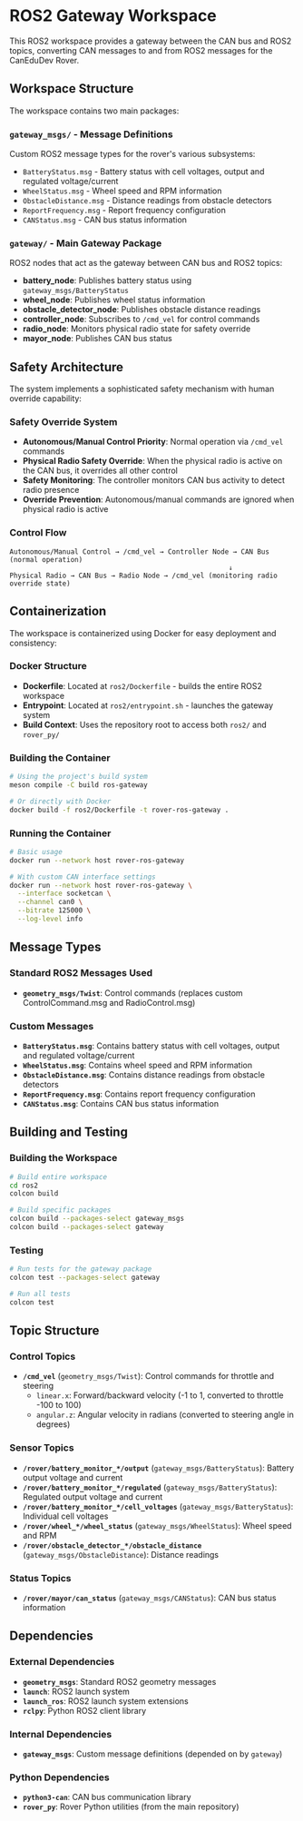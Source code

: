 # ROS2 Gateway Workspace

This ROS2 workspace provides a gateway between the CAN bus and ROS2 topics, converting CAN messages to and from ROS2 messages for the CanEduDev Rover.

## Workspace Structure

The workspace contains two main packages:

### `gateway_msgs/` - Message Definitions
Custom ROS2 message types for the rover's various subsystems:
- `BatteryStatus.msg` - Battery status with cell voltages, output and regulated voltage/current
- `WheelStatus.msg` - Wheel speed and RPM information
- `ObstacleDistance.msg` - Distance readings from obstacle detectors
- `ReportFrequency.msg` - Report frequency configuration
- `CANStatus.msg` - CAN bus status information

### `gateway/` - Main Gateway Package
ROS2 nodes that act as the gateway between CAN bus and ROS2 topics:
- **battery_node**: Publishes battery status using `gateway_msgs/BatteryStatus`
- **wheel_node**: Publishes wheel status information
- **obstacle_detector_node**: Publishes obstacle distance readings
- **controller_node**: Subscribes to `/cmd_vel` for control commands
- **radio_node**: Monitors physical radio state for safety override
- **mayor_node**: Publishes CAN bus status

## Safety Architecture

The system implements a sophisticated safety mechanism with human override capability:

### Safety Override System
- **Autonomous/Manual Control Priority**: Normal operation via `/cmd_vel` commands
- **Physical Radio Safety Override**: When the physical radio is active on the CAN bus, it overrides all other control
- **Safety Monitoring**: The controller monitors CAN bus activity to detect radio presence
- **Override Prevention**: Autonomous/manual commands are ignored when physical radio is active

### Control Flow
```
Autonomous/Manual Control → /cmd_vel → Controller Node → CAN Bus (normal operation)
                                                      ↓
Physical Radio → CAN Bus → Radio Node → /cmd_vel (monitoring radio override state)
```

## Containerization

The workspace is containerized using Docker for easy deployment and consistency:

### Docker Structure
- **Dockerfile**: Located at `ros2/Dockerfile` - builds the entire ROS2 workspace
- **Entrypoint**: Located at `ros2/entrypoint.sh` - launches the gateway system
- **Build Context**: Uses the repository root to access both `ros2/` and `rover_py/`

### Building the Container
```bash
# Using the project's build system
meson compile -C build ros-gateway

# Or directly with Docker
docker build -f ros2/Dockerfile -t rover-ros-gateway .
```

### Running the Container
```bash
# Basic usage
docker run --network host rover-ros-gateway

# With custom CAN interface settings
docker run --network host rover-ros-gateway \
  --interface socketcan \
  --channel can0 \
  --bitrate 125000 \
  --log-level info
```

## Message Types

### Standard ROS2 Messages Used
- **`geometry_msgs/Twist`**: Control commands (replaces custom ControlCommand.msg and RadioControl.msg)

### Custom Messages
- **`BatteryStatus.msg`**: Contains battery status with cell voltages, output and regulated voltage/current
- **`WheelStatus.msg`**: Contains wheel speed and RPM information
- **`ObstacleDistance.msg`**: Contains distance readings from obstacle detectors
- **`ReportFrequency.msg`**: Contains report frequency configuration
- **`CANStatus.msg`**: Contains CAN bus status information

## Building and Testing

### Building the Workspace
```bash
# Build entire workspace
cd ros2
colcon build

# Build specific packages
colcon build --packages-select gateway_msgs
colcon build --packages-select gateway
```

### Testing
```bash
# Run tests for the gateway package
colcon test --packages-select gateway

# Run all tests
colcon test
```

## Topic Structure

### Control Topics
- **`/cmd_vel`** (`geometry_msgs/Twist`): Control commands for throttle and steering
  - `linear.x`: Forward/backward velocity (-1 to 1, converted to throttle -100 to 100)
  - `angular.z`: Angular velocity in radians (converted to steering angle in degrees)

### Sensor Topics
- **`/rover/battery_monitor_*/output`** (`gateway_msgs/BatteryStatus`): Battery output voltage and current
- **`/rover/battery_monitor_*/regulated`** (`gateway_msgs/BatteryStatus`): Regulated output voltage and current
- **`/rover/battery_monitor_*/cell_voltages`** (`gateway_msgs/BatteryStatus`): Individual cell voltages
- **`/rover/wheel_*/wheel_status`** (`gateway_msgs/WheelStatus`): Wheel speed and RPM
- **`/rover/obstacle_detector_*/obstacle_distance`** (`gateway_msgs/ObstacleDistance`): Distance readings

### Status Topics
- **`/rover/mayor/can_status`** (`gateway_msgs/CANStatus`): CAN bus status information

## Dependencies

### External Dependencies
- **`geometry_msgs`**: Standard ROS2 geometry messages
- **`launch`**: ROS2 launch system
- **`launch_ros`**: ROS2 launch system extensions
- **`rclpy`**: Python ROS2 client library

### Internal Dependencies
- **`gateway_msgs`**: Custom message definitions (depended on by `gateway`)

### Python Dependencies
- **`python3-can`**: CAN bus communication library
- **`rover_py`**: Rover Python utilities (from the main repository)
